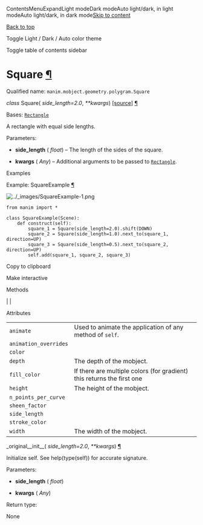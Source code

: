 ContentsMenuExpandLight modeDark modeAuto light/dark, in light modeAuto light/dark, in dark mode[Skip to content](https://docs.manim.community/en/stable/reference/manim.mobject.geometry.polygram.Square.html#furo-main-content)

[Back to top](https://docs.manim.community/en/stable/reference/manim.mobject.geometry.polygram.Square.html#)

Toggle Light / Dark / Auto color theme

Toggle table of contents sidebar

# Square [¶](https://docs.manim.community/en/stable/reference/manim.mobject.geometry.polygram.Square.html\#square "Link to this heading")

Qualified name: `manim.mobject.geometry.polygram.Square`

_class_ Square( _side\_length=2.0_, _\*\*kwargs_) [\[source\]](https://docs.manim.community/en/stable/_modules/manim/mobject/geometry/polygram.html#Square) [¶](https://docs.manim.community/en/stable/reference/manim.mobject.geometry.polygram.Square.html#manim.mobject.geometry.polygram.Square "Link to this definition")

Bases: [`Rectangle`](https://docs.manim.community/en/stable/reference/manim.mobject.geometry.polygram.Rectangle.html#manim.mobject.geometry.polygram.Rectangle "manim.mobject.geometry.polygram.Rectangle")

A rectangle with equal side lengths.

Parameters:

- **side\_length** ( _float_) – The length of the sides of the square.

- **kwargs** ( _Any_) – Additional arguments to be passed to [`Rectangle`](https://docs.manim.community/en/stable/reference/manim.mobject.geometry.polygram.Rectangle.html#manim.mobject.geometry.polygram.Rectangle "manim.mobject.geometry.polygram.Rectangle").


Examples

Example: SquareExample [¶](https://docs.manim.community/en/stable/reference/manim.mobject.geometry.polygram.Square.html#squareexample)

![../_images/SquareExample-1.png](https://docs.manim.community/en/stable/_images/SquareExample-1.png)

```
from manim import *

class SquareExample(Scene):
    def construct(self):
        square_1 = Square(side_length=2.0).shift(DOWN)
        square_2 = Square(side_length=1.0).next_to(square_1, direction=UP)
        square_3 = Square(side_length=0.5).next_to(square_2, direction=UP)
        self.add(square_1, square_2, square_3)

```

Copy to clipboard

Make interactive

Methods

|
|

Attributes

|     |     |
| --- | --- |
| `animate` | Used to animate the application of any method of `self`. |
| `animation_overrides` |  |
| `color` |  |
| `depth` | The depth of the mobject. |
| `fill_color` | If there are multiple colors (for gradient) this returns the first one |
| `height` | The height of the mobject. |
| `n_points_per_curve` |  |
| `sheen_factor` |  |
| `side_length` |  |
| `stroke_color` |  |
| `width` | The width of the mobject. |

\_original\_\_init\_\_( _side\_length=2.0_, _\*\*kwargs_) [¶](https://docs.manim.community/en/stable/reference/manim.mobject.geometry.polygram.Square.html#manim.mobject.geometry.polygram.Square._original__init__ "Link to this definition")

Initialize self. See help(type(self)) for accurate signature.

Parameters:

- **side\_length** ( _float_)

- **kwargs** ( _Any_)


Return type:

None
